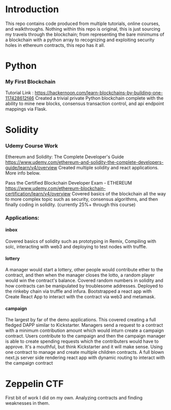 # Introduction
This repo contains code produced from multiple tutorials, online courses, and walkthroughs. Nothing within this repo is original, this is just sourcing my travels through the blockchain; from representing the bare minimums of a blockchain with a python array to recognizing and exploiting security holes in ethereum contracts, this repo has it all.

# Python
### My First Blockchain
Tutorial Link : https://hackernoon.com/learn-blockchains-by-building-one-117428612f46
Created a trivial private Python blockchain complete with the ability to mine new blocks, consensus transaction control, and api endpoint mappings via Flask. 

# Solidity
### Udemy Course Work
Ethereum and Solidity: The Complete Developer's Guide
https://www.udemy.com/ethereum-and-solidity-the-complete-developers-guide/learn/v4/overview
Created multiple solidity and react applications. More info below.

Pass the Certified Blockchain Developer Exam - ETHEREUM
https://www.udemy.com/ethereum-blockchain-certification/learn/v4/overview
Covered basics of the blockchain all the way to more complex topic such as security, consensus algorithms, and then finally coding in solidity. (currently 25%+ through this course)

### Applications:
#### inbox
Covered basics of solidity such as prototyping in Remix, Compiling with solc, interacting with web3 and deploying to test nodes with truffle. 

#### lottery
A manager would start a lottery, other people would contribute ether to the contract, and then when the manager closes the lotto, a random player would win the contract's balance. 
Covered random numbers in solidity and how contracts can be manipulated by troublesome addresses. Deployed to the rinkeby chain via truffle and infura. 
Bootstrapped a react app with Create React App to interact with the contract via web3 and metamask. 

#### campaign
The largest by far of the demo applications. This covered creating a full fledged DAPP similar to Kickstarter. Managers send a request to a contract with a minimum contribution amount which would inturn create a campaign contract. Users contribute to the campaign and then the campaign manager is able to create spending requests which the contributers would have to approve. It's a mouthful, but think Kickstarter and it will make sense. 
Using one contract to manage and create multiple children contracts. 
A full blown next.js server side rendering react app with dynamic routing to interact with the campaign contract 


# Zeppelin CTF 
First bit of work I did on my own. Analyzing contracts and finding weaknesses in them. 
